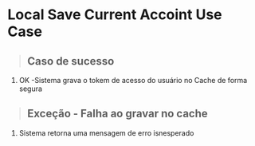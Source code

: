 # Local Save Current Accoint Use Case

> ## Caso de sucesso
1. OK -Sistema grava o tokem de acesso do usuário no Cache de forma segura

> ## Exceção - Falha ao gravar no cache
1. Sistema retorna uma mensagem de erro isnesperado